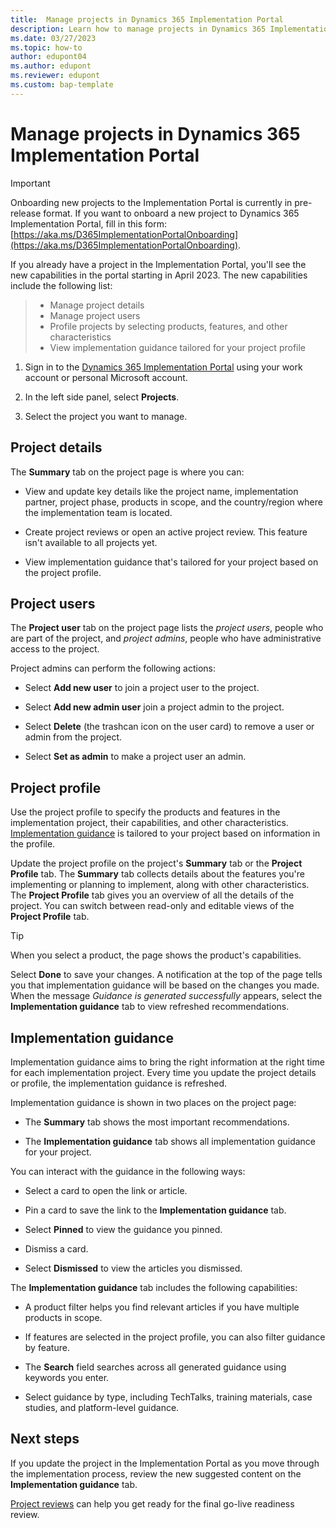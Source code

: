 ```yaml
---
title:  Manage projects in Dynamics 365 Implementation Portal
description: Learn how to manage projects in Dynamics 365 Implementation Portal.
ms.date: 03/27/2023
ms.topic: how-to
author: edupont04
ms.author: edupont
ms.reviewer: edupont
ms.custom: bap-template
---
```


# Manage projects in Dynamics 365 Implementation Portal

> [!IMPORTANT]
> Onboarding new projects to the Implementation Portal is currently in pre-release format. If you want to onboard a new project to Dynamics 365 Implementation Portal, fill in this form: [https://aka.ms/D365ImplementationPortalOnboarding](https://aka.ms/D365ImplementationPortalOnboarding).  

If you already have a project in the Implementation Portal, you'll see the new capabilities in the portal starting in April 2023. The new capabilities include the following list:
>
> * Manage project details
> * Manage project users
> * Profile projects by selecting products, features, and other characteristics
> * View  implementation guidance tailored for your project profile

1. Sign in to the [Dynamics 365 Implementation Portal](https://aka.ms/D365ImplementationPortal) using your work account or personal Microsoft account.

1. In the left side panel, select **Projects**.

1. Select the project you want to manage.

## Project details

The **Summary** tab on the project page is where you can:

* View and update key details like the project name, implementation partner, project phase, products in scope, and the country/region where the implementation team is located.

* Create project reviews or open an active project review. This feature isn't available to all projects yet.

* View implementation guidance that's tailored for your project based on the project profile.

## Project users

The **Project user** tab on the project page lists the *project users*, people who are part of the project, and *project admins*, people who have administrative access to the project.

Project admins can perform the following actions:

* Select **Add new user** to join a project user to the project.

* Select **Add new admin user** join a project admin to the project.

* Select **Delete** (the trashcan icon on the user card) to remove a user or admin from the project.

* Select **Set as admin** to make a project user an admin.

## Project profile

Use the project profile to specify the products and features in the implementation project, their capabilities, and other characteristics. [Implementation guidance](#implementation-guidance) is tailored to your project based on information in the profile.

Update the project profile on the project's **Summary** tab or the **Project Profile** tab. The **Summary** tab collects details about the features you're implementing or planning to implement, along with other characteristics. The **Project Profile** tab gives you an overview of all the details of the project. You can switch between read-only and editable views of the **Project Profile** tab.

 > [!TIP]
 > When you select a product, the page shows the product's capabilities.

Select **Done** to save your changes. A notification at the top of the page tells you that implementation guidance will be based on the changes you made. When the message *Guidance is generated successfully* appears, select the **Implementation guidance** tab to view refreshed recommendations.

## Implementation guidance

Implementation guidance aims to bring the right information at the right time for each implementation project. Every time you update the project details or profile, the implementation guidance is refreshed.

Implementation guidance is shown in two places on the project page:

* The **Summary** tab shows the most important recommendations.

* The **Implementation guidance** tab shows all implementation guidance for your project.

You can interact with the guidance in the following ways:

* Select a card to open the link or article.

* Pin a card to save the link to the **Implementation guidance** tab.

* Select **Pinned** to view the guidance you pinned.

* Dismiss a card.

* Select **Dismissed** to view the articles you dismissed.

The **Implementation guidance** tab includes the following capabilities:

* A product filter helps you find relevant articles if you have multiple products in scope.

* If features are selected in the project profile, you can also filter guidance by feature.

* The **Search** field searches across all generated guidance using keywords you enter.

* Select guidance by type, including TechTalks, training materials, case studies, and platform-level guidance.

## Next steps

If you update the project in the Implementation Portal as you move through the implementation process, review the new suggested content on the **Implementation guidance** tab.

[Project reviews](conduct-project-reviews.md) can help you get ready for the final go-live readiness review.
